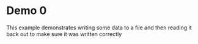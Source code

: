 # Demo 0

This example demonstrates writing some data to a file and then reading it back out to make sure it was written correctly
